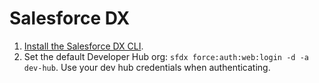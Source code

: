 # Salesforce DX
1. [Install the Salesforce DX CLI](https://developer.salesforce.com/docs/atlas.en-us.sfdx_setup.meta/sfdx_setup/sfdx_setup_install_cli.htm).
2. Set the default Developer Hub org: `sfdx force:auth:web:login -d -a dev-hub`. Use your dev hub credentials when authenticating. 


